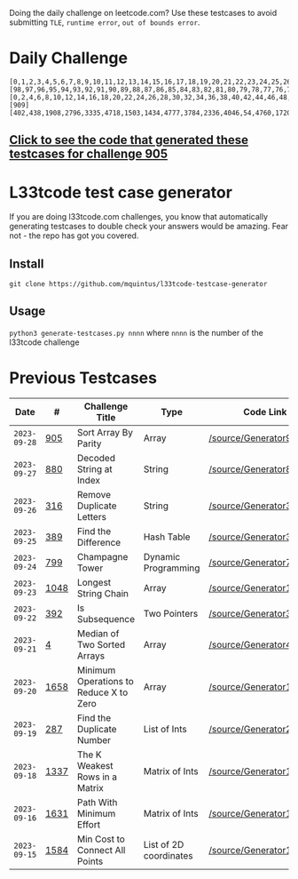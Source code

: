 Doing the daily challenge on leetcode.com? Use these testcases to avoid submitting `TLE`, `runtime error`, `out of bounds error`.

# Daily Challenge

```
[0,1,2,3,4,5,6,7,8,9,10,11,12,13,14,15,16,17,18,19,20,21,22,23,24,25,26,27,28,29,30,31,32,33,34,35,36,37,38,39,40,41,42,43,44,45,46,47,48,49,50,51,52,53,54,55,56,57,58,59,60,61,62,63,64,65,66,67,68,69,70,71,72,73,74,75,76,77,78,79,80,81,82,83,84,85,86,87,88,89,90,91,92,93,94,95,96,97,98,99]
[98,97,96,95,94,93,92,91,90,89,88,87,86,85,84,83,82,81,80,79,78,77,76,75,74,73,72,71,70,69,68,67,66,65,64,63,62,61,60,59,58,57,56,55,54,53,52,51,50,49,48,47,46,45,44,43,42,41,40,39,38,37,36,35,34,33,32,31,30,29,28,27,26,25,24,23,22,21,20,19,18,17,16,15,14,13,12,11,10,9,8,7,6,5,4,3,2,1,0]
[0,2,4,6,8,10,12,14,16,18,20,22,24,26,28,30,32,34,36,38,40,42,44,46,48,50,52,54,56,58,60,62,64,66,68,70,72,74,76,78,80,82,84,86,88,90,92,94,96,98,1,3,5,7,9,11,13,15,17,19,21,23,25,27,29,31,33,35,37,39,41,43,45,47,49,51,53,55,57,59,61,63,65,67,69,71,73,75,77,79,81,83,85,87,89,91,93,95,97,99]
[909]
[402,438,1908,2796,3335,4718,1503,1434,4777,3784,2336,4046,54,4760,1720,1853,2144,2083,2225,4055,3580,1646,2353,4398,191,4094,1678,4819,3158,2158,234,9,53,3818,475,1548,861,2572,3799,2771,1167,3970,1870,4044,1419,1101,3017,3144,2948,4934,1804,1569,863,4859,4700,3197,3035,1042,1450,4835,4914,1010,1690,3422,577,113,580,216,2702,121,4497,3262,1058,419,2299,375,4997,3644,745,2627,4164,927,449,4130,73,3837,1427,2675,3460,3124,3721,2143,1402,3960,4706,380,4226,1697,4756,4672,3424,2007,4610,2722,2096,560,63,326,1072,4627,4310,869,4176,1442,947,663,2891,2601,4449,2899,4144,948,4077,3393,4256,3271,4634,1823,1114,1658,4389,2126,33,4006,4661,1378,2679,4174,4152,278,4963,253,4241,2065,1726,1799,28,4271,3548,556,4980,1903,979,3776,1339,2209,3221,3580,3131,4607,2869,3893,4577,4829,2642,2125,4942,72,2381,422,2155,95,4853,2615,2437,2335,1966,3913,1132,4925,2034,879,1086,4839,830,479,490,847,2350,396,4726,3648,3172,2875,4746,453,3841,1861,4525,3321,429,3287,3947,379,223,3462,3230,4201,3231,4747,4787,2873,4092,35,4583,2066,2568,4547,1869,1144,4484,3345,142,4562,3386,458,2017,2294,2218,3329,2207,4318,3421,1742,4871,1363,2498,111,607,2917,4928,3130,1408,4304,4932,4734,3432,3860,4097,1745,1711,4284,3364,3300,200,4446,1018,48,770,2395,1017,1268,4863,1538,4318,3667,3392,564,2481,4034,1801,2136,3989,140,4974,3354,4084,580,4856,2907,1088,1951,2704,2732,3390,1182,1944,4771,4842,3575,835,4200,1855,1974,3854,3816,160,3158,2288,2808,602,386,585,502,4288,4889,218,2051,189,4684,1727,2241,4886,4404,926,4810,4789,2022,3891,1969,3564,3928,4065,3045,655,3279,3738,2169,988,4773,409,4873,2212,4254,1238,987,4907,1689,3563,2499,2278,2508,881,4437,4659,3598,4423,4345,177,1280,3409,183,4314,4429,2577,2500,2354,3826,2444,3718,4551,675,2729,1301,1342,2356,4044,3425,4722,3308,2056,2880,168,2270,662,26,1728,2838,3639,695,2280,413,53,3970,1405,3118,2853,3840,1426,1817,1858,3487,3677,785,3319,1756,668,1454,3053,2492,1674,1038,123,2702,754,3591,1281,4579,3475,2180,3302,3827,4121,1001,1101,3260,3010,2957,3076,953,757,3889,616,3073,4263,125,4544,1127,1675,3710,3077,1967,2050,298,2919,2539,261,683,1641,3214,4480,2626,1744,516,4387,4869,3576,1978,4036,2196,1052,2368,249,2654,1255,1932,1825,4134,2183,1342,4589,4388,2820,1668,4763,2376,4320,2450,2605,508,1529,1634,1707,3040,3492,2428,1145,4410,2895,4725,2675,4743,4674,4724,832,1713,2568,2317,3759,4377,1251,2046,416,2727,2778,1047,3580,1563,1927,4922,866,1759,3692,2712,2559,320,1774,3456,170,263,2291,2482,3906,4818,815,1754,1052,707,4957,2256,337,29,4601,305,57,3118,2796,4864,588,796,371,3147,2561,1803,2219,2542,4065,3105,2604,3404,3125,3807,2036,1591,1209,2624,4509,2768,4715,2918,3610,4579,751,4520,1063,4406,3589,4876,2159,281,552,1003,2485,106,1915,2389,4018,874,730,1928,2840,2939,3076,3346,4898,3300,2689,2536,721,863,1328,1996,3934,3988,4980,3023,3411,3579,209,3232,240,954,4556,2210,4728,4405,915,4497,2595,4924,996,3504,3837,4783,2152,2177,617,3687,2953,1093,752,265,4273,1889,1531,3746,983,190,1447,4733,2409,3962,2938,982,3096,755,1404,331,257,2724,989,2146,3903,4648,1889,4158,3819,1941,992,3808,810,718,1498,526,227,2474,4392,4526,3075,4720,960,4362,1465,4626,3606,1939,3525,3208,684,1872,1273,3554,1532,1016,4705,4567,1869,2195,2207,2972,4822,4771,2159,4209,2372,2250,1638,3016,1216,842,2259,4102,221,3076,1386,3769,4718,1152,3185,458,1742,337,663,1714,577,3265,2745,47,483,4428,1540,2677,4194,2791,313,1199,2556,1068,2027,2891,1737,1930,2919,345,4240,3198,3069,828,638,1062,4883,2680,1178,4208,3370,1166,4228,4973,1790,176,3011,4132,1833,1107,289,3635,2877,2334,3877,4233,1670,3271,907,4953,1086,98,2993,2500,1805,4854,1124,4760,3194,4988,1284,165,3743,4105,4719,4621,3144,2353,1363,2874,1517,680,3289,1166,4123,1785,2594,3606,2648,2408,4843,1717,588,4179,878,1107,3984,4973,2773,4263,2942,1046,1202,4630,100,3525,690,2075,4824,3392,1642,2592,1574,1211,2065,2760,3384,4724,2175,3043,472,717,2173,2203,4629,1167,51,324,3421,1257,638,2481,595,399,345,2835,4654,1002,4311,4374,253,868,3547,4441,1055,1419,1214,315,4853,1281,4887,692,4349,4309,3592,4173,3736,1454,1883,2587,1675,1482,1270,3464,899,725,751,1797,121,2923,268,1638,1372,4800,1706,3516,4117,361,2910,3876,3957,599,2861,4146,1449,4076,274,4289,3446,3135,3605,1731,3572,182,4764,512,1812,2932,950,2045,4975,665,3373,3858,3807,365,2253,846,2337,2831,3414,1428,3800,917,1833,474,3694,4234,1462,2855,3280,3372,2180,1660,86,425,4469,4124,4152,2680,1414,1697,3169,919,1451,3583,3552,638,401,4471,282,3895,4352,1865,4370,2886,2669,32,3715,3099,2071,1198,1493,4684,596,2977,4726,3842,3547,4236,1144,3197,2088,1263,2547,99,809,534,4530,3276,1852,4574,4493,2069,3692,2531,348,2219,766,4227,4859,117,2638,2738,1762,2682,2572,3283,4984,3186,1750,1590,1905,1648,2212,1782,2319,4619,2816,1701,3233,4355,4130,1495,259,2170,4486,1490,926,3998,4064,1336,3825,4496,1121,3006,438,3395,1667,2214,2703,2417,197,4274,3645,1275,4329,2095,2719,623,4706,952,647,1548,3701,937,545,2171,244,930,4847,721,2700,2811,2676,4223,2859,2024,2687,3431,4732,4953,3844,4339,52,2524,4884,4528,1516,2471,3273,3551,295,1344,566,2021,1233,1880,2579,1641,4921,4980,1364,1748,3186,4051,672,3961,1031,2803,2020,4129,1425,3056,4633,3251,3181,1540,4792,1341,1737,2233,4446,671,877,2482,3541,2016,3302,4226,1403,1695,3283,2268,2483,2539,988,109,4474,32,1684,1421,4465,3520,2245,4939,2000,1540,178,3299,1268,1301,160,1943,3210,1036,4009,3890,4302,4256,2387,2846,3218,1402,3691,4282,2610,3023,4973,2684,2278,4394,3471,1436,3787,4168,3707,3721,248,4126,3262,2811,2134,2066,2742,4521,890,2653,4637,1318,3460,1647,1838,2944,2267,3623,2776,3507,3939,2671,3459,4063,4987,1631,1036,4016,927,1706,4360,2004,4655,3239,4839,3541,1740,2158,437,2985,4446,3255,4345,3232,183,1825,2713,3117,2216,4020,2851,863,3154,4551,3732,3105,3753,642,3749,3357,427,2791,297,4951,4846,4912,3391,3607,4787,3572,4649,1840,3758,4595,1295,2877,2263,4271,953,1069,1306,4344,2354,1170,2887,2927,3998,1671,1058,208,2811,1815,2850,2566,3942,2983,406,3103,3466,1187,2126,1811,3591,2396,3355,4588,1941,4109,2966,3190,4528,2895,3779,2171,1457,3006,1842,2705,60,3788,616,2822,2146,1131,1359,3642,633,3053,4478,4018,3772,3799,2817,1689,3904,1832,1823,3538,1894,4324,3913,1491,4485,1840,888,345,4608,4141,2222,4073,1114,4919,748,1698,3964,425,196,21,2784,2858,4443,3569,2811,4978,18,2208,2925,1744,459,4165,973,3481,1122,2285,2842,2043,2843,444,2,3403,362,3737,3397,1813,814,3358,2813,732,3971,643,3288,1521,4575,3985,3812,4752,3690,3925,2115,3447,2930,1218,1115,2836,4608,1556,2353,680,3203,957,3241,2063,1178,1487,319,688,88,2706,619,931,1120,3074,2634,1769,433,4807,3285,4114,82,2636,2971,1884,4400,4345,3887,1745,286,789,2596,3596,1985,971,2947,2809,4114,4647,1382,1902,526,4029,1612,4710,2476,4112,3101,2606,4706,205,987,3610,4437,4989,3214,3042,4686,2812,3267,4107,2914,2024,4990,2161,2535,3970,565,659,2956,1357,2635,946,438,2818,664,4223,4404,2239,2346,3036,3883,1806,4914,4002,1873,1290,3619,3597,1112,3884,600,3100,4613,192,2570,1293,3027,2765,58,224,170,898,2411,4045,3531,1432,4666,1098,3303,3227,4375,2525,1262,2559,545,3630,4480,2980,2569,2392,4001,1644,2813,3716,1914,3605,3334,2969,3004,1414,1103,2459,2784,4687,4536,1459,1371,3369,3921,2951,1100,357,646,3069,2249,4092,3931,2573,2855,4422,2842,288,564,2333,4064,4970,3849,2928,1281,4125,1293,2173,2208,2449,3336,2655,2533,4999,4186,657,1450,4383,4147,2166,3317,4526,2141,4426,1499,1758,481,3261,435,2196,4479,1778,2474,11,4060,904,2429,2952,3557,3097,833,819,182,2478,4715,2407,4797,1621,2902,1836,2819,3813,2763,257,4112,3288,413,2037,4035,572,3559,873,3244,196,3010,2256,4553,1277,3568,3303,2323,2314,2895,1829,1328,774,1564,407,1029,1249,1274,174,694,624,3830,3193,4894,557,3029,1441,1920,22,1150,862,4173,2590,1611,2742,472,4699,2669,4509,570,3606,436,4023,4073,1497,4338,2372,2644,969,3509,1696,2492,989,4628,125,1544,2066,4753,643,2290,2263,3144,2363,4028,254,982,2849,3095,1619,1217,3336,578,1235,4994,4271,1804,2128,3200,2220,4523,38,4234,3697,1794,832,4323,4680,4381,2832,3647,525,3488,2004,2385,4461,3514,3961,1677,3766,4235,4918,1538,4119,1895,4204,669,1458,1815,2146,190,4601,2441,978,3235,306,3568,699,2651,686,3661,3439,4583,1831,1727,1543,1530,2450,1169,3994,2623,156,881,1651,2378,1138,1879,34,4303,3841,3520,4656,1076,3109,4536,240,2598,204,2093,4862,2545,1512,4242,2056,245,1908,178,2894,2643,4405,4059,4726,3663,680,3171,424,4628,2579,203,4854,3739,4337,4153,2009,490,1117,986,1990,4719,3077,4117,2851,3635,1037,362,4074,4309,1777,2598,2560,2711,3432,3791,3592,4768,4568,1838,2840,481,2783,2458,3457,2472,709,1844,1624,3885,4345,3588,48,1480,568,4200,3628,123,2849,971,588,721,2246,4786,3052,320,1372,2262,3875,4228,2781,2869,536,3299,4809,2129,459,885,4290,3371,1025,414,2222,4571,1507,3884,4119,4580,2406,1772,3352,3071,1894,1361,3436,1205,1373,4852,4841,4152,1763,1009,4888,4535,502,2312,258,2991,2410,549,3700,2985,2522,3694,218,207,2674,2400,2903,3196,1584,2367,976,3260,4083,2398,3601,4927,4635,426,511,929,4427,2772,4369,1097,346,1171,2966,4148,2287,3813,71,3688,1872,2208,2792,4070,1264,988,2733,1831,2793,1576,485,4349,1685,3090,2584,4427,4653,91,1327,1868,1107,3705,900,457,4539,3386,1285,857,4061,1171,1998,4514,197,4119,2867,1430,4734,3000,274,2041,3774,1559,4301,655,2546,4870,4259,4949,124,2249,557,2491,3267,1994,3258,3572,1999,4811,2925,4496,705,1244,3265,4936,3429,1995,308,4264,3989,136,4197,1224,499,1271,1104,2183,3060,680,3844,595,2608,1323,2113,3283,2550,2698,1443,3963,2152,1410,1529,1931,4160,1904,3678,1308,1760,4108,1304,131,2308,1100,2051,1021,938,2466,2675,2744,864,4034,2429,2773,3754,1504,703,1174,123,3686,1518,684,835,1320,1292,4049,2955,2784,158,2541,3143,1145,601,1675,4887,988,2256,1221,2716,2440,1405,3208,1440,666,1166,2705,1708,1720,2793,1626,552,1946,249,3633,594,2812,888,3848,874,4254,3615,2193,3218,3005,3703,1455,1837,2736,1557,1941,2445,4613,3345,196,407,41,3291,4724,841,2292,2967,3257,635,3801,4563,4555,3171,1083,2557,1359,3156,900,3078,1011,1515,1326,2563,1316,2370,2133,4964,2209,325,1749,3902,4031,3916,175,1135,2231,414,4257,4889,461,2148,1812,1177,3890,2470,998,2258,616,1802,2940,122,2749,3360,838,4438,3655,3707,776,165,3113,1616,2934,2095,4269,1632,1646,3050,3344,1288,1730,4258,629,1641,3867,3259,2491,719,4384,3063,2962,2744,2237,2759,3399,1754,372,2890,1768,2509,4417,554,4744,3198,3929,2229,869,1382,3069,3938,4509,2821,4761,2766,4275,4157,817,3688,2467,2977,3195,2799,561,3983,1188,2874,1265,4400,215,1146,868,2104,1540,589,2414,4995,508,3324,4802,2629,4530,638,4773,536,519,2081,4612,1213,3994,3706,4156,2991,2080,3274,3384,4502,1922,66,3980,842,3500,2638,2370,4746,1140,2316,2899,517,3321,4260,2928,3352,4208,4308,4695,2623,4949,3692,473,2532,3433,225,4846,1493,801,813,3828,3392,884,4888,1548,4778,1032,2528,1227,4508,4670,1950,3529,2692,3879,88,2715,1897,1078,1562,4487,3868,4694,1268,1871,3280,1722,166,2525,4316,2561,1106,2649,4313,3145,152,4953,1410,1006,902,1804,285,2463,2806,1144,3809,1831,347,3707,4913,716,2592,1884,1310,2930,2750,4568,820,1825,400,1753,811,3427,1251,4742,445,961,2111,2284,3202,526,922,1921,3547,4056,1011,2453,1540,3612,1557,1189,1994,334,823,1768,4045,2479,4038,3506,4219,4146,1539,4072,3155,4460,2231,1276,4696,3117,4912,318,1331,2658,392,3980,2663,346,949,2925,1101,572,1093,1051,714,999,1735,4107,1693,3768,1687,2917,387,4244,2754,1714,2867,3972,4178,1977,3251,225,2354,3943,3073,1170,4651,2187,4218,2631,1591,660,1317,3264,396,2551,1050,4698,3472,3303,4927,3317,2509,3874,328,1049,4535,4320,1928,1911,3549,2948,4759,2226,1540,2806,4123,3586,1876,2472,459,762,3557,4850,2538,4501,1105,3979,3096,174,2333,2907,5000,1657,3058,3480,528,4399,3784,3952,3933,1392,3808,4936,299,3588,519,1022,2575,4657,262,2196,2244,268,3882,855,1864,335,1834,227,2850,1703,4758,953,918,1697,1377,2975,4241,667,4042,4479,3930,4043,1255,3756,1490,3536,1799,3398,3487,1991,4084,848,913,2313,152,4190,4320,2227,1381,3933,3334,2329,2867,3319,2527,3671,653,936,4996,3921,3124,3914,382,2863,4992,1450,1002,4827,3181,4943,1718,456,4576,4462,2948,3728,949,1805,1542,4748,3195,4702,4122,1478,1151,2143,3745,578,956,3724,3970,1304,3675,3464,1129,1811,4163,4035,3249,4916,3154,135,3031,455,1599,3709,1964,1618,4183,3277,3274,1988,784,2338,1930,2338,3894,1159,592,2033,812,2463,3402,807,2807,3054,3277,375,2705,2740,3021,3128,162,3464,1781,2146,2585,4890,4508,3071,426,941,3170,2889,4598,1242,476,777,1139,3456,1480,2967,4558,1387,3071,1609,3911,1557,1050,4925,435,2055,2319,2791,2494,1933,4450,2056,3763,627,1985,3516,2740,3523,1608,2576,4977,1929,2426,4624,4921,3309,4013,3875,4024,185,1635,3979,2159,1720,4426,4439,4371,4490,4430,4906,3583,1539,397,647,1069,1474,2319,2877,669,416,4421,3601,4840,390,2296,39,3887,2176,4564,1710,3137,3382,4025,1003,3792,3397,4375,4440,4000,3500,4756,2685,2382,2420,3148,2725,1365,1857,1948,3574,2176,3971,74,1073,1887,852,4609,295,322,111,3426,3309,3273,1306,3661,3236,1253,4396,1291,2619,1344,2251,3341,1471,1579,4871,2934,447,4880,762,855,3034,3852,1641,3869,34,1136,4474,1599,188,1502,1343,4580,634,2001,708,4624,2565,3423,0,1512,3378,970,3031,30,3404,887,1185,1683,119,3822,3804,1644,4329,2019,4893,4710,3717,4722,2272,932,516,4238,4595,2307,2600,4,2005,4370,1458,4760,2662,4796,4298,619,4685,1948,2390,2965,4315,1240,3734,3480,4781,4317,168,1458,4932,2985,2782,3838,890,803,1047,1536,312,1308,4009,574,4166,2339,4369,3106,2246,3454,4186,681,1220,712,4689,3316,1854,1943,1329,3965,49,635,2707,2165,294,1536,203,2345,1453,1946,1069,1101,484,4975,2036,1852,4291,1483,4911,2791,1508,840,830,3492,3361,3307,4160,1159,3896,4749,4156,2749,1514,2604,1760,611,4245,4022,1214,3296,4954,3332,1535,492,4826,2275,2382,4021,34,455,3409,1497,3395,1955,2465,3286,4988,805,3843,2459,3547,4214,1484,3481,1781,2598,3759,2018,4332,1662,3996,4319,4725,825,4315,44,3094,3338,1748,4621,2940,3940,4928,3836,1231,1702,281,58,675,3361,3684,2120,1026,3744,482,1545,2231,2335,4051,1361,3372,1526,261,2845,2348,4258,4756,3890,3513,627,540,4206,3271,1307,4677,2178,2515,4515,4852,1028,2600,3447,1560,4056,4536,1156,4823,4089,4383,3775,2867,1028,702,2671,1451,2043,1942,4359,3997,1793,611,4734,747,234,1620,2849,2804,4079,4007,2270,246,3475,3399,1827,4939,4190,124,450,1734,247,2534,4151,3152,405,1205,3982,1962,185,4147,202,1798,2749,2606,3233,836,4066,3196,1891,1338,1022,1163,448,3895,1344,532,2607,4366,3233,785,487,1432,4895,4052,2196,4493,4946,1066,4719,1771,2445,1923,4773,403,3954,4238,829,1588,451,4826,2411,3394,1605,394,37,2967,713,4943,297,1045,4095,3890,4053,2505,73,3438,3573,2593,3007,2068,2894,4285,4288,4902,2376,2215,2922,294,3015,4950,2410,2380,971,4050,4374,434,2575,2053,3026,1125,2387,468,3820,1716,266,60,1986,1842,383,4021,529,569,4571,3979,1158,3305,3943,3909,4627,1922,3306,3212,4283,686,1540,2816,175,3637,2379,921,3644,3706,2198,48,4334,3284,3297,1020,1400,3150,4930,424,1748,4898,492,3429,450,2342,2684,3458,2309,3297,2355,620,230,4302,890,4173,1677,1639,4451,2308,1605,4126,2534,504,3672,163,3770,1782,1917,4121,3157,3345,3431,1455,4571,650,227,3110,1264,4737,219,2138,3289,2772,3482,3022,4273,2503,86,803,526,612,2250,1243,1578,2359,4008,3367,1673,4827,3413,1776,1627,192,899,2453,293,4574,1149,3830,684,654,2831,1730,4852,843,2665,887,2973,1076,1007,1387,2616,2716,3189,855,238,1554,2877,125,3398,1273,3930,4866,3489,4815,837,2251,194,2300,4725,4736,2402,4075,4534,4611,2644,4669,4271,1698,2542,2878,2292,649,74,2060,1748,81,2135,4511,4702,4881,3779,4113,2882,614,2508,96,3156,4144,4865,1748,954,1341,248,273,4106,4322,2049,4786,1110,4019,4648,1475,3000,1926,1749,208,906,622,3176,3216,1291,282,1205,1034,1292,610,2308,2504,169,4712,1165,1265,2967,3149,909,1321,3313,2892,2371,4826,969,610,2297,4122,2384,435,1150,1853,3834,2599,1776,2734,2525,1952,2226,4927,4855,3134,3801,1700,764,862,3507,2338,836,1379,3616,4423,1861,1471,283,2076,3368,3722,1101,3230,2560,3263,2520,3270,1032,2820,3771,605,1826,4394,2330,3698,3314,1719,2385,4807,544,1987,848,3776,1330,2762,2684,4617,341,227,3329,633,2824,3764,4125,181,2910,1084,4190,3091,673,2157,3144,1472,1069,816,4214,2203,1470,3810,2938,264,2071,4320,1220,2942,23,954,3496,1927,4782,1043,3549,1278,4383,1079,254,432,2384,4886,680,549,2425,273,375,1465,3149,2310,4225,2987,3123,4944,2522,4751,2286,69,1083,1857,731,1266,2729,3178,886,1754,1851,1059,389,3415,340,3229,3478,2601,3759,1230,111,716,3375,4588,690,454,1893,1000,3,3587,2255,393,3591,4340,4440,4744,1214,2993,2493,4239,2640,3500,979,77,3354,2072,1479,457,4182,4341,4697,1960,4435,380,3092,3120,2226,2536,3296,4748,1864,730,3311,2029,1545,4778,4546,834,1921,4746,1858,3653,582,1233,3619,471,2293,771,690,4360,743,140,3627,440,3385,2877,3230,3707,330,4762,4597,598,4007,423,3464,1332,1399,4875,4521,4303,1938,3686,136,3933,1612,3359,1094,1052,1508,3322,4240,2818,3706,942,4472,373,230,1717,4074,1070,2215,2128,4262,3480,2119,1479,4632,14,576,1755,740,27,1130,2926,3231,4893,2372,1309,4219,4004,3810,1726,1637,692,977,2388,1607,1490,1756,607,923,1652,1297,4291,4550,3625,3292,836,4974,2886,4470,4492,169,3903,3036,4407,4010,218,2731,1853,4689,2719,3654,2297,3182,1124,2372,917,4812,1588,656,2683,4062,2862,2728,837,4915,1154,347,2962,3935,2062,1613,907,1817,1276,2463,4436,2024,329,1350,1797,4329,141,3817,60,2985,4862,1156,4850,262,418,3724,463,2810,2295,477,497,3666,3408,2478,4074,2545,4343,3466,3559,1899,577,999,4167,4746,1152,2729,1181,1904,2201,874,2137,2549,1654,2033,3561,1774,1404,2714,787,20,2972,1510,2871,1986,4921,1664,3467,75,3123,702,1314,4137,2669,4738,1896,1694,1571,3811,189,767,1041,2850,4694,1929,1625,4204,1398,883,2557,4386,4739,2257,4633,4040,192,3298,882,4171,3345,2620,4875,850,4242,1087,3114,1724,766,4889,3672,459,854,1056,746,4010,116,1759,2003,4100,2838,4894,4270,4233,76,3047,3087,2884,3835,2018,4422,172,4836,3904,676,3461,3533,1263,3255,972,3302,2877,1808,1549,2506,3323,677,3914,929,3065,2127,3545,2573,1551,2315,3116,1167,353,902,4769,750,808,4876,1559,1973,4549,2244,562,2009,3780,2253,4104,2239,4241,4714,3088,1121,1140,3414,3898,4394,3323,1662,2946,627,226,3345,612,4010,764,3843,2449,288,816,2136,1643,334,4772,2359,3024,422,3160,3006,1279,4586,483,4098,4994,93,3563,3733,2280,2063,646,2346,489,1112,3766,2141,344,1549,485,1121,4714,4493,3258,3821,4313,3758,4395,1852,679,1677,1506,2770,2610,108,1230,2502,3538,1367,3942,146,2360,3800,1369,4235,2306,2082,1781,3430,409,2564,4348,3828,149,37,3808,2858,2866,445,4680,2877,748,4476,208,3883,3990,3627,347,2022,3570,361,2569,2956,638,981,2856,4961,4361,2663,2321,1969,4743,4321,150,2925,4260,317,3702,3189,3370,3430,3692,1204,1163,1632,703,1753,3770,3572,4877,461,105,4564,4464,76,897,4372,1382,3189,883,416,950,2653,3054,4321,4300,4985,1324,3396,1922,1802,993,2756,3642,3825,3072,824,3021,3260,4940,896,2493,525,4895,3693,4348,735,3341,398,2262,2226,4982,983,1443,540,237,2988,3106,3847,575,3317,3602,3416,4084,307,1213,4932,192,3175,4966,322,1978,1021,1519,4543,1251,3255,3895,1932,1512,86,3620,4955,2765,4615,2624,1943,926,490,4967,2569,529,3630,1241,3944,1540,2091,3486,2883,4080,4275,3139,2685,4118,3372,1823,1055,4036,1456,1347,4464,1938,2073,3552,3315,3239,3953,4914,1106,3783,3384,2498,2256,3163,2285,4118,333,1104,4485,4001,1506,1352,3746,2809,4553,553,2230,3327,4383,923,1842,979,4992,521,1376,1787,4167,507,2317,3911,48,4290,3359,2487,1791,148,3175,4057,2493,1887,4265,4883,3879,3638,3990,714,3824,4712,2287,4426,584,309,74,4040,1820,4635,745,1182,2436,434,3997,556,1515,4780,2957,4768,1865,2946,1584,2267,2183,2193,3110,687,466,370,3719,1671,2868,3481,4908,1959,4159,3778,1005,1080,4848,3896,2343,4675,4898,3525,691,2864,361,3373,1233,1354,3182,3284,4347,1576,4732,162,2641,2244,3350,3019,1854,1866,895,1706,1477,4672,2585,1569,481,2553,729,3708,3419,224,3660,2968,362,1438,575,3258,1502,702,2398,420,390,63,4372,1507,1455,1821,2712,3590,1682,4329,1465,3036,3934,4147,3848,3022,2903,133,1713,3516,2359,4322,4941,3060,1207,4032,2568,1603,4341,4945,4886,1147,3155,149,1631,4344,2005,290,4359,4727,3419,534,4476,3877,2675,2954,2553,929,894,501,2994,3317,3222,4054,2941,99,2730,1882,4498,2545,4490,894,2684,4875,2946,3121,4788,1165,4835,530,1692,2961,4258,4008,4609,4947,1607,1349,3609,1849,2971,4609,1653,4948,1987,2514,3614,365,2076,1770,3151,251,38,2023,2881,3325,4379,301,2538,397,4034,2526,1483,4539,440,3709,1073,548,2823,1810,4291,4850,4537,195,1964,3769,3819,4565,837,2531,1876,1098,1105,3239,4299,619,1646,760,2456,403,1766,169,4119,596,4284,4294,1063,3397,4172,2097,762,3615,1458,514,3967,4412,1478,2773,2733,2673,2834,2742,39,2794,4515,1800,3334,3788,89,4244,278,3549,4831,3438,2322,4090,909,703,1780,1598,222,4236,4600,1092,4662,2443,820,1394,1265,1979,4636,817,96,3480,2729,4505,2009,2069,203,1248,3014,3848,4603,229,3580,4918,4270,332,3081,4065,2108,2644,1167,1526,1578,853,2702,1663,3324,702,1851,700,4798,4816,2956,3326,114,2628,309,3129,1393,1527,1645,4658,4449,40,3698,3543,4968,4666,785,4020,4239,3279,2266,2827,864,1045,4760,2672,2639,1180,4604,33,873,2570,2095,1434,3795,1999,4573,1257,387,3498,120,194,2598,1817,3455,3550,1466,3965,3224,529,2476,2337,179,2328,1085,1048,3189,1874,2362,4749,3120,2739,2408,2597,848,372,2033,1288,4052,1938,2561,1752,3234,3432,4796,3202,3204,4035,2664,1154,4989,2710,4933,2212,1490,3885,28,4473,2549,932,1803,1135,2572,721,3043,2798,130,4113,3990,983,2671,1422,1964,2594,487,3057,1976,498,2950,1800,357,3187,3629,748,2134,2818,341,4116,2281,1379,2755,3422,2942,4938,2209,1222,3114,2438,1474,2720,1271,3040,3515,4402,760,4371,325,3348,2057,3402,2886,2359,917,4862,944,2411,3150,938,3130,4885,807,2424,2765,2411,2508,4930,3168,1375,1935,1994,347,3378,4633,3177,255,1944,1216,4292,3036,3000,1289,3308,4421,634,4921,3140,2941,1052,3841,4869,2050,1660,1063,3802,3504,887,1047,2917,3335,3822,61,2110,2305,1203,231,1372,83,1739,3068,4597,831,2324,1568,3791,1744,3752,4955,4892,400,2416,1116,4265,337,3918,3854,1237,4781,4381,1687,3222,728,4129,2315,1910,4770,2875,1674,1895,614,4112,4053,3607,2656,4166,1012,433,4602,809,1935,3430,4909,60,1059,4655,2155,4674,4844,1823,818,2852,3228,2654,260,2903,3169,64,890,4446,1352,968,1137,1946,4934,2306,3455,4721,4635,1590,1829,933,930,4599,781,3825,1482,2391,3149,3946,818,1610,205,2040,3797,4110,1172,2415,3290,1504,1207,2290,4797,2816,1430,1808,4962,990,2304,3998,4615,1285,4948,1838,2996,858,1588,2994,2349,4922,4632,4597,468,2261,351,3214,3592,4959,190,2287,3851,2713,718,1728,1314,3542,332,897,2122,367,1016,2923,3875,2898,912,2416,3100,95,1376,2117,3632,4050,1695,934,2407,87,3213,3419,4187,1686,1226,1099,2193,2307,4007,753,2759,2955,3464,2766,1888,2832,1795,2331,1974,1176,4601,2094,4647,4429,418,1418,4484,1354,4089,1841,1049,4655,859,2909,3549,635,3385,2818,1476,3046,1548,3231,1027,4866,1743,3017,959,4922,1262,3071,586,3046,4279,2736,208,1689,4497,1406,2652,3444,2733,633,1599,1348,2222,4683,3741,3592,404,1840,3349,243,1960,687,2315,1408,4074,3871,1562,2616,1021,1525,2396,975,770,3306,3428,3618,999,151,696,2441,4727,789,4005,1984,378,299,1259,3915,3941,1883,3393,1902,4173,3121,988,3237,4764,3240,4135,209,1674,3005,732,1844,2144,3667,4668,2067,110,4613,3173,3068,1429,536,2337,2230,4230,3995,1667,2211,4160,936,3376,2482,555,1995,143,2132,4712,3413,3432,2325,4852,264,4241,354,355,4254,2149,2502,2901,4935,94,1848,1234,3186,1375,3244,305,4425,1176,4360,3978,2355,3002,1863,2153,4071,4733,915,2057,2126,2186,1006,4921,3286,2953,3152,2238,2284,344,62,987,2932,4871,617,3950,2910,1974,927,4056,3044,929,4058,1303,4125,2872,2840,4980,2185,3282,1491,797,441,1983,2425,2298,1537,1867,1488,102,3169,1188,2316,4208,1654,2088,1918,2644,4435,601,3792,418,2746,2354,4532,1440,4846,3140,3785,716,3217,2453,4563,3645,1538,810,1402,2173,3041,4806,3617,1803,4854,2808,4678,3149,762,2896,1317,3557,2422,154,2984,2385,4638,4502,4564,2501,4560,3694,4445,4948,1849,1814,2637,4668,3247,3043,3020,2499,2516,509,3519,3762,499,2984,312,4468,2611,2405,2508,4056,4219,4948,2670,3797,3431,4386,1349,3578,4305,4628,539,1579,4926,3889,4819,1282,3473,4315,962,931,238,1126,3839,1406,4855,478,1505,4497,3608,4939,1606,1842,1115,3912,360,3122,3166,1456,1605,2295,3142,3964,3539,1852,2668,3071,3257,3200,700,47,511,940,176,516,4974,2163,2042,157,3404,3524,434,3674,4137,86,3021,2130,1420,4281,2536,4588,4260,30,1088,392,3562,1128,2971,428,2016,2008,2877,1557,403,819,1344,586,3112,3483,4036,4154,1535,4860,1073]
```

## [Click to see the code that generated these testcases for challenge 905](/source/Generator905.py)

# L33tcode test case generator
If you are doing l33tcode.com challenges, you know that automatically generating testcases to double check your answers would be amazing. Fear not - the repo has got you covered.

## Install

`git clone https://github.com/mquintus/l33tcode-testcase-generator`

## Usage

`python3 generate-testcases.py nnnn` where `nnnn` is the number of the l33tcode challenge

# Previous Testcases

| Date       |   #  | Challenge Title          | Type                         | Code Link | Output |
|------------|------|--------------------------|------------------------------|-----------|--------|
| `2023-09-28` | [905](https://www.leetcode.com/problems/sort-array-by-parity/) | Sort Array By Parity | Array | [/source/Generator905.py](/source/Generator905.py) | [/generated/905_Sort_Array_By_Parity.txt](/generated/905_Sort_Array_By_Parity.txt) |
| `2023-09-27` | [880](https://www.leetcode.com/problems/decoded-string-at-index/) | Decoded String at Index | String | [/source/Generator880.py](/source/Generator880.py) | [/generated/880_Decoded_String_at_Index.txt](/generated/880_Decoded_String_at_Index.txt) |
| `2023-09-26` | [316](https://www.leetcode.com/problems/remove-duplicate-letters/) | Remove Duplicate Letters | String | [/source/Generator316.py](/source/Generator316.py) | [/generated/316_Remove_Duplicate_Letters.txt](/generated/316_Remove_Duplicate_Letters.txt) |
| `2023-09-25` | [389](https://www.leetcode.com/problems/find-the-difference/) | Find the Difference | Hash Table | [/source/Generator389.py](/source/Generator389.py) | [/generated/389_Find_the_Difference.txt](/generated/389_Find_the_Difference.txt) |
| `2023-09-24` | [799](https://www.leetcode.com/problems/champagne-tower/) | Champagne Tower | Dynamic Programming | [/source/Generator799.py](/source/Generator799.py) | [/generated/799_Champagne_Tower.txt](/generated/799_Champagne_Tower.txt) |
| `2023-09-23` | [1048](https://www.leetcode.com/problems/longest-string-chain/) | Longest String Chain | Array | [/source/Generator1048.py](/source/Generator1048.py) | [/generated/1048_Longest_String_Chain.txt](/generated/1048_Longest_String_Chain.txt) |
| `2023-09-22` | [392](https://www.leetcode.com/problems/is-subsequence/) | Is Subsequence | Two Pointers | [/source/Generator392.py](/source/Generator392.py) | [/generated/392_Is_Subsequence.txt](/generated/392_Is_Subsequence.txt) |
| `2023-09-21` | [4](https://www.leetcode.com/problems/median-of-two-sorted-arrays/) | Median of Two Sorted Arrays | Array | [/source/Generator4.py](/source/Generator4.py) | [/generated/4_Median_of_Two_Sorted_Arrays.txt](/generated/4_Median_of_Two_Sorted_Arrays.txt) |
| `2023-09-20` | [1658](https://www.leetcode.com/problems/minimum-operations-to-reduce-x-to-zero/) | Minimum Operations to Reduce X to Zero | Array | [/source/Generator1658.py](/source/Generator1658.py) | [/generated/1658_Minimum_Operations_to_Reduce_X_to_Zero.txt](/generated/1658_Minimum_Operations_to_Reduce_X_to_Zero.txt) |
| `2023-09-19` | [287](https://www.leetcode.com/problems/find-the-duplicate-number/) | Find the Duplicate Number | List of Ints | [/source/Generator287.py](/source/Generator287.py) | [/generated/287_Find_the_Duplicate_Number.txt](/generated/287_Find_the_Duplicate_Number.txt) |
| `2023-09-18` | [1337](https://www.leetcode.com/problems/the-k-weakest-rows-in-a-matrix/) | The K Weakest Rows in a Matrix | Matrix of Ints | [/source/Generator1337.py](/source/Generator1337.py) | [/generated/1337_The_K_Weakest_Rows_in_a_Matrix.txt](/generated/1337_The_K_Weakest_Rows_in_a_Matrix.txt) |
| `2023-09-16` | [1631](https://leetcode.com/problems/path-with-minimum-effort/) | Path With Minimum Effort | Matrix of Ints               | [/source/Generator1631.py](/source/Generator1631.py) | [/generated/1631_Path_With_Minimum_Effort.txt](/generated/1631_Path_With_Minimum_Effort.txt) |
| `2023-09-15` | [1584](https://www.leetcode.com/problems/min-cost-to-connect-all-points/) | Min Cost to Connect All Points | List of 2D coordinates | [/source/Generator1584.py](/source/Generator1584.py) | [/generated/1584_Min_Cost_to_Connect_All_Points.txt](/generated/1584_Min_Cost_to_Connect_All_Points.txt) |


